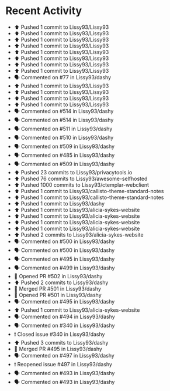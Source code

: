 # Recent Activity

* ⬆️ Pushed 1 commit to Lissy93/Lissy93
* ⬆️ Pushed 1 commit to Lissy93/Lissy93
* ⬆️ Pushed 1 commit to Lissy93/Lissy93
* ⬆️ Pushed 1 commit to Lissy93/Lissy93
* ⬆️ Pushed 1 commit to Lissy93/Lissy93
* ⬆️ Pushed 1 commit to Lissy93/Lissy93
* ⬆️ Pushed 1 commit to Lissy93/Lissy93
* ⬆️ Pushed 1 commit to Lissy93/Lissy93
* 🗣 Commented on #77 in Lissy93/dashy
* ⬆️ Pushed 1 commit to Lissy93/Lissy93
* ⬆️ Pushed 1 commit to Lissy93/Lissy93
* ⬆️ Pushed 1 commit to Lissy93/Lissy93
* ⬆️ Pushed 1 commit to Lissy93/Lissy93
* 🗣 Commented on #514 in Lissy93/dashy
* 🗣 Commented on #514 in Lissy93/dashy
* 🗣 Commented on #511 in Lissy93/dashy
* 🗣 Commented on #510 in Lissy93/dashy
* 🗣 Commented on #509 in Lissy93/dashy
* 🗣 Commented on #485 in Lissy93/dashy
* 🗣 Commented on #509 in Lissy93/dashy
* ⬆️ Pushed 23 commits to Lissy93/privacytools.io
* ⬆️ Pushed 76 commits to Lissy93/awesome-selfhosted
* ⬆️ Pushed 1000 commits to Lissy93/ctemplar-webclient
* ⬆️ Pushed 1 commit to Lissy93/callisto-theme-standard-notes
* ⬆️ Pushed 1 commit to Lissy93/callisto-theme-standard-notes
* ⬆️ Pushed 1 commit to Lissy93/dashy
* ⬆️ Pushed 1 commit to Lissy93/alicia-sykes-website
* ⬆️ Pushed 1 commit to Lissy93/alicia-sykes-website
* ⬆️ Pushed 1 commit to Lissy93/alicia-sykes-website
* ⬆️ Pushed 1 commit to Lissy93/alicia-sykes-website
* ⬆️ Pushed 2 commits to Lissy93/alicia-sykes-website
* 🗣 Commented on #500 in Lissy93/dashy
* 🗣 Commented on #500 in Lissy93/dashy
* 🗣 Commented on #495 in Lissy93/dashy
* 🗣 Commented on #499 in Lissy93/dashy
* 💪 Opened PR #502 in Lissy93/dashy
* ⬆️ Pushed 2 commits to Lissy93/dashy
* 🎉 Merged PR #501 in Lissy93/dashy
* 💪 Opened PR #501 in Lissy93/dashy
* 🗣 Commented on #495 in Lissy93/dashy
* ⬆️ Pushed 1 commit to Lissy93/alicia-sykes-website
* 🗣 Commented on #494 in Lissy93/dashy
* 🗣 Commented on #340 in Lissy93/dashy
* ❗️ Closed issue #340 in Lissy93/dashy
* ⬆️ Pushed 3 commits to Lissy93/dashy
* 🎉 Merged PR #495 in Lissy93/dashy
* 🗣 Commented on #497 in Lissy93/dashy
* ❗️ Reopened issue #497 in Lissy93/dashy
* 🗣 Commented on #493 in Lissy93/dashy
* 🗣 Commented on #493 in Lissy93/dashy
